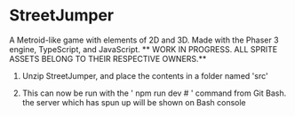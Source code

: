 # StreetJumper
A Metroid-like game with elements of 2D and 3D. Made with the Phaser 3 engine, TypeScript, and JavaScript. ** WORK IN PROGRESS. ALL SPRITE ASSETS BELONG TO THEIR RESPECTIVE OWNERS.**

1. Unzip StreetJumper, and place the contents in a folder named 'src'

2. This can now be run with the ' npm run dev # ' command from Git Bash.
the server which has spun up will be shown on Bash console
